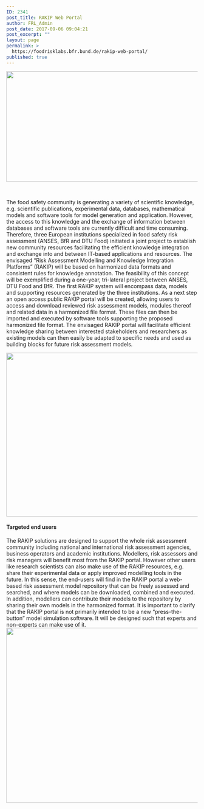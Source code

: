 ```yaml
---
ID: 2341
post_title: RAKIP Web Portal
author: FRL_Admin
post_date: 2017-09-06 09:04:21
post_excerpt: ""
layout: page
permalink: >
  https://foodrisklabs.bfr.bund.de/rakip-web-portal/
published: true
---
```

<img class="aligncenter size-large wp-image-2304" src="https://foodrisklabs.bfr.bund.de/wp-content/uploads/2017/07/RAKIP-Logo-1024x451.jpg" alt="" width="660" height="291" />

&nbsp;

The food safety community is generating a variety of scientific knowledge, e.g. scientific publications, experimental data, databases, mathematical models and software tools for model generation and application. However, the access to this knowledge and the exchange of information between databases and software tools are currently difficult and time consuming. Therefore, three European institutions specialized in food safety risk assessment (ANSES, BfR and DTU Food) initiated a joint project to establish new community resources facilitating the efficient knowledge integration and exchange into and between IT-based applications and resources. The envisaged “Risk Assessment Modelling and Knowledge Integration Platforms” (RAKIP) will be based on harmonized data formats and consistent rules for knowledge annotation. The feasibility of this concept will be exemplified during a one-year, tri-lateral project between ANSES, DTU Food and BfR. The first RAKIP system will encompass data, models and supporting resources generated by the three institutions. As a next step an open access public RAKIP portal will be created, allowing users to access and download reviewed risk assessment models, modules thereof and related data in a harmonized file format. These files can then be imported and executed by software tools supporting the proposed harmonized file format. The envisaged RAKIP portal will facilitate efficient knowledge sharing between interested stakeholders and researchers as existing models can then easily be adapted to specific needs and used as building blocks for future risk assessment models.

<img class="aligncenter size-full wp-image-2303" src="https://foodrisklabs.bfr.bund.de/wp-content/uploads/2017/07/RAKIP-File-System.png" alt="" width="677" height="431" />
<h4>Targeted end users</h4>
The RAKIP solutions are designed to support the whole risk assessment community including national and international risk assessment agencies, business operators and academic institutions. Modellers, risk assessors and risk managers will benefit most from the RAKIP portal. However other users like research scientists can also make use of the RAKIP resources, e.g. share their experimental data or apply improved modelling tools in the future.
In this sense, the end-users will find in the RAKIP portal a web-based risk assessment model repository that can be freely assessed and searched, and where models can be downloaded, combined and executed. In addition, modellers can contribute their models to the repository by sharing their own models in the harmonized format. It is important to clarify that the RAKIP portal is not primarily intended to be a new “press-the-button” model simulation software. It will be designed such that experts and non-experts can make use of it.

<img class="aligncenter size-full wp-image-2306" src="https://foodrisklabs.bfr.bund.de/wp-content/uploads/2017/07/RAKIP-Model-Sharing.png" alt="" width="580" height="461" />